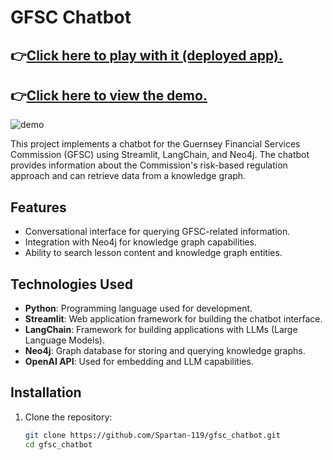 # GFSC Chatbot
## 👉<u>[Click here to play with it (deployed app).](https://gfsc-chatbot.streamlit.app/)</u>
## 👉<u>[Click here to view the demo.](https://screenrec.com/share/cl7gj0UJ9L)</u>

![demo](demo.gif)

This project implements a chatbot for the Guernsey Financial Services Commission (GFSC) using Streamlit, LangChain, and Neo4j. The chatbot provides information about the Commission's risk-based regulation approach and can retrieve data from a knowledge graph.

## Features

- Conversational interface for querying GFSC-related information.
- Integration with Neo4j for knowledge graph capabilities.
- Ability to search lesson content and knowledge graph entities.

## Technologies Used

- **Python**: Programming language used for development.
- **Streamlit**: Web application framework for building the chatbot interface.
- **LangChain**: Framework for building applications with LLMs (Large Language Models).
- **Neo4j**: Graph database for storing and querying knowledge graphs.
- **OpenAI API**: Used for embedding and LLM capabilities.

## Installation

1. Clone the repository:
   ```bash
   git clone https://github.com/Spartan-119/gfsc_chatbot.git
   cd gfsc_chatbot